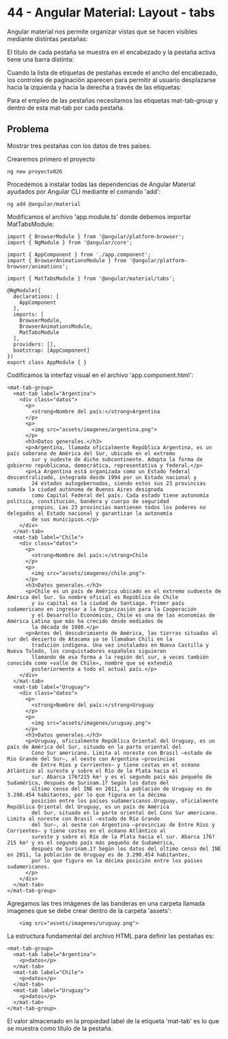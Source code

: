 # 44 - Angular Material: Layout - tabs

Angular material nos permite organizar vistas que se hacen visibles mediante distintas pestañas:

El título de cada pestaña se muestra en el encabezado y la pestaña activa tiene una barra distinta:

Cuando la lista de etiquetas de pestañas excede el ancho del encabezado, los controles de paginación aparecen para permitir al usuario desplazarse hacia la izquierda y hacia la derecha a través de las etiquetas:

Para el empleo de las pestañas necesitamos las etiquetas mat-tab-group y dentro de esta mat-tab por cada pestaña.

## Problema
Mostrar tres pestañas con los datos de tres países.

Crearemos primero el proyecto

```ng new proyecto026```

Procedemos a instalar todas las dependencias de Angular Material ayudados por Angular CLI mediante el comando 'add':

```ng add @angular/material```

Modificamos el archivo 'app.module.ts' donde debemos importar MatTabsModule:

```
import { BrowserModule } from '@angular/platform-browser';
import { NgModule } from '@angular/core';

import { AppComponent } from './app.component';
import { BrowserAnimationsModule } from '@angular/platform-browser/animations';

import { MatTabsModule } from '@angular/material/tabs';

@NgModule({
  declarations: [
    AppComponent
  ],
  imports: [
    BrowserModule,
    BrowserAnimationsModule,
    MatTabsModule
  ],
  providers: [],
  bootstrap: [AppComponent]
})
export class AppModule { }
```

Codificamos la interfaz visual en el archivo 'app.component.html':

```
<mat-tab-group>
  <mat-tab label="Argentina">
    <div class="datos">
      <p>
        <strong>Nombre del país:</strong>Argentina
      </p>
      <p>
        <img src="assets/imagenes/argentina.png">
      </p>
      <h3>Datos generales.</h3>
      <p>Argentina, llamada oficialmente República Argentina, es un país soberano de América del Sur, ubicado en el extremo
        sur y sudeste de dicho subcontinente. Adopta la forma de gobierno republicana, democrática, representativa y federal.</p>
      <p>La Argentina está organizada como un Estado federal descentralizado, integrado desde 1994 por un Estado nacional y
        24 estados autogobernados, siendo estos sus 23 provincias sumada la ciudad autónoma de Buenos Aires designada
        como Capital Federal del país. Cada estado tiene autonomía política, constitución, bandera y cuerpo de seguridad
        propios. Las 23 provincias mantienen todos los poderes no delegados al Estado nacional y garantizan la autonomía
        de sus municipios.</p>
    </div>
  </mat-tab>
  <mat-tab label="Chile">
    <div class="datos">
      <p>
        <strong>Nombre del país:</strong>Chile
      </p>
      <p>
        <img src="assets/imagenes/chile.png">
      </p>
      <h3>Datos generales.</h3>
      <p>Chile es un país de América ubicado en el extremo sudoeste de América del Sur. Su nombre oficial es República de Chile
        y su capital es la ciudad de Santiago. Primer país sudamericano en ingresar a la Organización para la Cooperación
        y el Desarrollo Económicos, Chile es una de las economías de América Latina que más ha crecido desde mediados de
        la década de 1980.</p>
      <p>Antes del descubrimiento de América, las tierras situadas al sur del desierto de Atacama ya se llamaban Chili en la
        tradición indígena. Una vez instalados en Nueva Castilla y Nueva Toledo, los conquistadores españoles siguieron
        llamando de esa forma a la región del sur, a veces también conocida como «valle de Chile», nombre que se extendió
        posteriormente a todo el actual país.</p>
    </div>
  </mat-tab>
  <mat-tab label="Uruguay">
    <div class="datos">
      <p>
        <strong>Nombre del país:</strong>Uruguay
      </p>
      <p>
        <img src="assets/imagenes/uruguay.png">
      </p>
      <h3>Datos generales.</h3>
      <p>Uruguay, oficialmente República Oriental del Uruguay, es un país de América del Sur, situado en la parte oriental del
        Cono Sur americano. Limita al noreste con Brasil —estado de Río Grande del Sur—, al oeste con Argentina —provincias
        de Entre Ríos y Corrientes— y tiene costas en el océano Atlántico al sureste y sobre el Río de la Plata hacia el
        sur. Abarca 176?215 km² y es el segundo país más pequeño de Sudamérica, después de Surinam.1? Según los datos del
        último censo del INE en 2011, la población de Uruguay es de 3.290.454 habitantes, por lo que figura en la décima
        posición entre los países sudamericanos.Uruguay, oficialmente República Oriental del Uruguay, es un país de América
        del Sur, situado en la parte oriental del Cono Sur americano. Limita al noreste con Brasil —estado de Río Grande
        del Sur—, al oeste con Argentina —provincias de Entre Ríos y Corrientes— y tiene costas en el océano Atlántico al
        sureste y sobre el Río de la Plata hacia el sur. Abarca 176?215 km² y es el segundo país más pequeño de Sudamérica,
        después de Surinam.1? Según los datos del último censo del INE en 2011, la población de Uruguay es de 3.290.454 habitantes,
        por lo que figura en la décima posición entre los países sudamericanos.
      </p>
    </div>
  </mat-tab>
</mat-tab-group>
```

Agregamos las tres imágenes de las banderas en una carpeta llamada imagenes que se debe crear dentro de la carpeta 'assets':

```
    <img src="assets/imagenes/uruguay.png">
```
    
La estructura fundamental del archivo HTML para definir las pestañas es:

```
<mat-tab-group>
  <mat-tab label="Argentina">
    <p>datos</p>
  </mat-tab>
  <mat-tab label="Chile">
    <p>datos</p>
  </mat-tab>
  <mat-tab label="Uruguay">
    <p>datos</p>
  </mat-tab>
</mat-tab-group>    
```

El valor almacenado en la propiedad label de la etiqueta 'mat-tab' es lo que se muestra como título de la pestaña.
